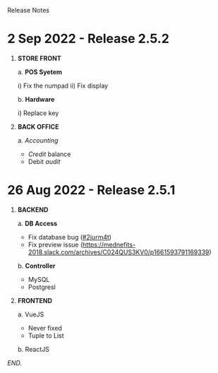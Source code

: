 Release Notes

# 2 Sep 2022 - Release 2.5.2

1. **STORE FRONT**

    a. **POS Syetem**
    
    i) Fix the numpad
    ii) Fix display
    
    b. **Hardware**
    
    i) Replace key
    
2. **BACK OFFICE**

    a. _Accounting_
    
    - _Credit_ balance
    - Debit _audit_

# 26 Aug 2022 - Release 2.5.1

1. **BACKEND**

    a. **DB Access**

    - Fix database bug ([#2jurm4t](https://app.clickup.com/t/2jurm4t))
    - Fix preview issue (https://mednefits-2018.slack.com/archives/C024QUS3KV0/p1661593791169339)
    
    b. **Controller**
    
    - MySQL
    - Postgresl
    
2. **FRONTEND**
 
    a. VueJS
    
    - Never fixed
    - Tuple to List
    
    b. ReactJS
    
*END.*
